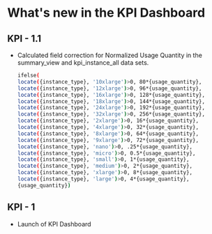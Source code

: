 # What's new in the KPI Dashboard

## KPI - 1.1
* Calculated field correction for Normalized Usage Quantity in the summary_view and kpi_instance_all data sets. 
    ```bash
    ifelse(
    locate({instance_type}, '10xlarge')>0, 80*{usage_quantity},
    locate({instance_type}, '12xlarge')>0, 96*{usage_quantity},
    locate({instance_type}, '16xlarge')>0, 128*{usage_quantity},
    locate({instance_type}, '18xlarge')>0, 144*{usage_quantity},
    locate({instance_type}, '24xlarge')>0, 192*{usage_quantity},
    locate({instance_type}, '32xlarge')>0, 256*{usage_quantity}, 
    locate({instance_type}, '2xlarge')>0, 16*{usage_quantity},
    locate({instance_type}, '4xlarge')>0, 32*{usage_quantity},
    locate({instance_type}, '8xlarge')>0, 64*{usage_quantity},
    locate({instance_type}, '9xlarge')>0, 72*{usage_quantity},
    locate({instance_type}, 'nano')>0, .25*{usage_quantity},
    locate({instance_type}, 'micro')>0, 0.5*{usage_quantity},
    locate({instance_type}, 'small')>0, 1*{usage_quantity},
    locate({instance_type}, 'medium')>0, 2*{usage_quantity},
    locate({instance_type}, 'xlarge')>0, 8*{usage_quantity},
    locate({instance_type}, 'large')>0, 4*{usage_quantity},
    {usage_quantity})
    ```

## KPI - 1
* Launch of KPI Dashboard
